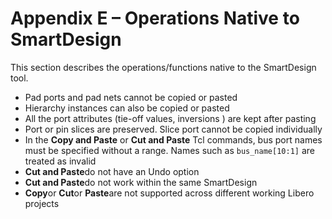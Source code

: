 # Appendix E – Operations Native to SmartDesign

This section describes the operations/functions native to the SmartDesign tool.

-   Pad ports and pad nets cannot be copied or pasted
-   Hierarchy instances can also be copied or pasted
-   All the port attributes \(tie-off values, inversions \) are kept after pasting
-   Port or pin slices are preserved. Slice port cannot be copied individually
-   In the **Copy and Paste** or **Cut and Paste** Tcl commands, bus port names must be specified without a range. Names such as `bus_name[10:1]` are treated as invalid
-   **Cut and Paste**do not have an Undo option
-   **Cut and Paste**do not work within the same SmartDesign
-   **Copy**or **Cut**or **Paste**are not supported across different working Libero projects

